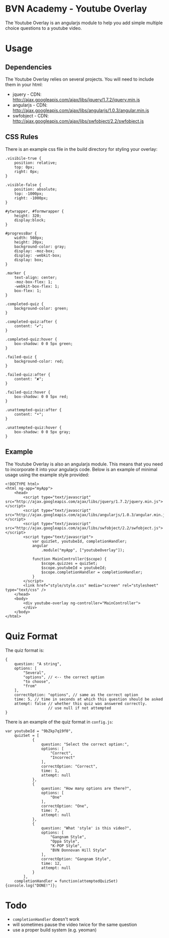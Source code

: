 BVN Academy - Youtube Overlay
===========

The Youtube Overlay is an angularjs module to help you add simple multiple choice questions to a youtube video.

Usage
=====

Dependencies
------------

The Youtube Overlay relies on several projects. You will need to include them in your html:

* jquery - CDN: http://ajax.googleapis.com/ajax/libs/jquery/1.7.2/jquery.min.js
* angularjs - CDN: http://ajax.googleapis.com/ajax/libs/angularjs/1.0.3/angular.min.js
* swfobject - CDN: http://ajax.googleapis.com/ajax/libs/swfobject/2.2/swfobject.js

CSS Rules
---------

There is an example css file in the build directory for styling your overlay:

	.visibile-true {
		position: relative;
		top: 0px;
		right: 0px;
	}

	.visible-false {
		position: absolute;
		top: -1000px;
		right: -1000px;
	}

	#ytwrapper, #formwrapper {
		height: 320;
		display:block;
	}

	#progressBar {
		width: 560px;
		height: 20px;
		background-color: gray;
		display: -moz-box;
		display: -webkit-box;
		display: box;
	}

	.marker {
		text-align: center;
		-moz-box-flex: 1;
		-webkit-box-flex: 1;
		box-flex: 1;
	}

	.completed-quiz {
		background-color: green;
	}

	.completed-quiz:after {
		content: "✔";
	}

	.completed-quiz:hover {
		box-shadow: 0 0 5px green;
	}

	.failed-quiz {
		background-color: red;
	}

	.failed-quiz:after {
		content: "✘";
	}

	.failed-quiz:hover {
		box-shadow: 0 0 5px red;
	}

	.unattempted-quiz:after {
		content: "•";
	}

	.unattempted-quiz:hover {
		box-shadow: 0 0 5px gray;
	}

Example
-------

The Youtube Overlay is also an angularjs module. This means that you need to incorporate it into your angularjs code. Below is an example of minimal usage using the example style provided:

    <!DOCTYPE html>
	<html ng-app="myApp">
		<head>
			<script type="text/javascript" src="http://ajax.googleapis.com/ajax/libs/jquery/1.7.2/jquery.min.js"></script>
			<script type="text/javascript" src="http://ajax.googleapis.com/ajax/libs/angularjs/1.0.3/angular.min.js"></script>
			<script type="text/javascript" src="http://ajax.googleapis.com/ajax/libs/swfobject/2.2/swfobject.js"></script>
			<script type="text/javascript">
				var quizSet, youtubeId, completionHandler;
				angular
					.module("myApp", ["youtubeOverlay"]);

				function MainController($scope) {
					$scope.quizzes = quizSet;
					$scope.youtubeId = youtubeId;
					$scope.completionHandler = completionHandler;
				}
			</script>
			<link href="style/style.css" media="screen" rel="stylesheet" type="text/css" />
		</head>
		<body>
			<div youtube-overlay ng-controller="MainController">
			</div>
		</body>
	</html>

Quiz Format
===========

The quiz format is:

	{
		question: "A string",
		options: [
			"Several",
			"options", // <-- the correct option
			"to choose",
			"from"
		],
		correctOption: "options", // same as the correct option
		time: 5, // time in seconds at which this question should be asked
		attempt: false // whether this quiz was answered correctly. 
					   // use null if not attempted
	}

There is an example of the quiz format in `config.js`:

	var youtubeId = "9bZkp7q19f0",
		quizSet = [
				{
					question: "Select the correct option:",
					options: [
						"Correct", 
						"Incorrect"
					],
					correctOption: "Correct",
					time: 1,
					attempt: null
				}, 
				{
					question: "How many options are there?",
					options: [
						"One"
					],
					correctOption: "One",
					time: 7,
					attempt: null
				}, 
				{
					question: "What 'style' is this video?",
					options: [
						"Gangnam Style", 
						"Oppa Style", 
						"K-POP Style", 
						"BVN Donnovan Hill Style"
					],
					correctOption: "Gangnam Style",
					time: 12,
					attempt: null
				}
			],
		completionHandler = function(attemptedQuizSet){console.log("DONE!")};

Todo
====

* `completionHandler` doesn't work
* will sometimes pause the video twice for the same question
* use a proper build system (e.g. yeoman)
